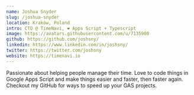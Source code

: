 ```yaml
---
name: Joshua Snyder
slug: /joshua-snyder
location: Kraków, Poland
intro: CTO @ TimeNavi, ❤️ Apps Script + Typescript
image: https://avatars.githubusercontent.com/u/7135900
github: https://github.com/joshsny/
linkedin: https://www.linkedin.com/in/joshsny/
twitter: https://twitter.com/joshsny
website: https://timenavi.io
---
```


Passionate about helping people manage their time. Love to code things in Google Apps Script and make things easier and faster, then faster again. Checkout my GitHub for ways to speed up your GAS projects.
